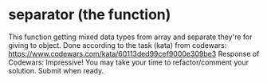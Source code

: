 # separator (the function)

This function getting mixed data types from array and separate they're for giving to object. 
Done according to the task (kata) from codewars: 
https://www.codewars.com/kata/60113ded99cef9000e309be3
Response of Codewars: Impressive! You may take your time to refactor/comment your solution. Submit when ready.
